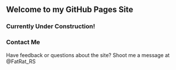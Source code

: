 ## Welcome to my GitHub Pages Site

### Currently Under Construction!


### Contact Me

Have feedback or questions about the site? Shoot me a message at @FatRat_RS
